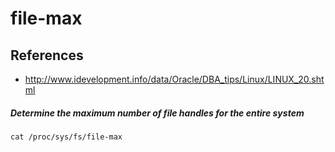 # file-max

## References
* http://www.idevelopment.info/data/Oracle/DBA_tips/Linux/LINUX_20.shtml

##### Determine the maximum number of file handles for the entire system
```
cat /proc/sys/fs/file-max
```
